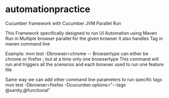# automationpractice
Cucumber framework with Cucumber JVM Parallel Run

This Framework specifically designed to run UI Automation using Maven
  Run in Multiple browser parallel for the given browser
  It also handles Tag in maven command line
  
  Example:
  mvn test -Dbrowser=chrome  -- Browsertype can either be chrome or firefox ; but at a time only one browsertype
  This command will run and triggers all the  scenarios and each browser used to run one feature file
  
  Same way we can add other command line parameters to run specific tags
  mvn test -Dbrowser=firefox -Dcucumber.options="--tags @sanity,@functional"
  
  
